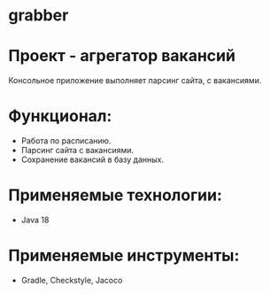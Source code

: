 # grabber

# Проект - агрегатор вакансий
Консольное приложение выполняет парсинг сайта, с вакансиями.
# Функционал:
* Работа по расписанию.
* Парсинг сайта с вакансиями.
* Сохранение вакансий в базу данных.
# Применяемые технологии:
* Java 18
# Применяемые инструменты:
* Gradle, Checkstyle, Jacoco